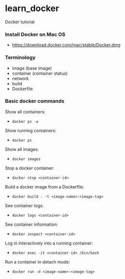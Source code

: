 # learn_docker
Docker tutorial

### Install Docker on Mac OS

 - https://download.docker.com/mac/stable/Docker.dmg

### Terminology

- image (base image)
- container (container status)
- network
- build
- Dockerfile

### Basic docker commands

Show all containers:
  - `docker ps -a` 

Show running containers:  
  - `docker ps `
  
Show all images:
  - `docker images`

Stop a docker container:
  - `docker stop <container-id>`
  
Build a docker image from a Dockerfile:
  - `docker build . -t <image-name>:<image-tag>`
  
See container logs:
  - `docker logs <container-id>`
  
See container information:
  - `docker inspect <container-id>`
  
Log in interactively into a running container:
  - `docker exec -it <container-id> /bin/bash`
  
Run a container in detach mode:
  - `docker run -d <image-name>:<image-tag>`
